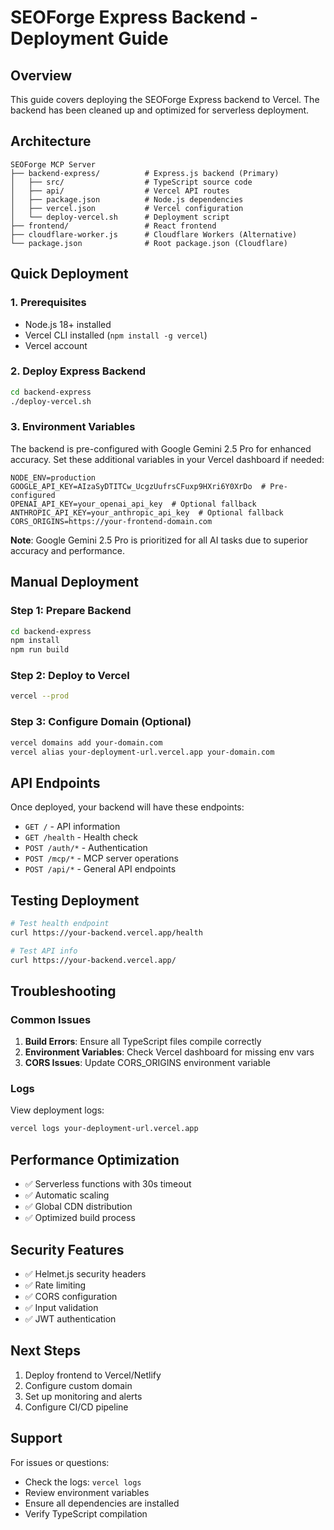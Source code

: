 # SEOForge Express Backend - Deployment Guide

## Overview

This guide covers deploying the SEOForge Express backend to Vercel. The backend has been cleaned up and optimized for serverless deployment.

## Architecture

```
SEOForge MCP Server
├── backend-express/          # Express.js backend (Primary)
│   ├── src/                  # TypeScript source code
│   ├── api/                  # Vercel API routes
│   ├── package.json          # Node.js dependencies
│   ├── vercel.json           # Vercel configuration
│   └── deploy-vercel.sh      # Deployment script
├── frontend/                 # React frontend
├── cloudflare-worker.js      # Cloudflare Workers (Alternative)
└── package.json              # Root package.json (Cloudflare)
```

## Quick Deployment

### 1. Prerequisites

- Node.js 18+ installed
- Vercel CLI installed (`npm install -g vercel`)
- Vercel account

### 2. Deploy Express Backend

```bash
cd backend-express
./deploy-vercel.sh
```

### 3. Environment Variables

The backend is pre-configured with Google Gemini 2.5 Pro for enhanced accuracy. Set these additional variables in your Vercel dashboard if needed:

```env
NODE_ENV=production
GOOGLE_API_KEY=AIzaSyDTITCw_UcgzUufrsCFuxp9HXri6Y0XrDo  # Pre-configured
OPENAI_API_KEY=your_openai_api_key  # Optional fallback
ANTHROPIC_API_KEY=your_anthropic_api_key  # Optional fallback
CORS_ORIGINS=https://your-frontend-domain.com
```

**Note**: Google Gemini 2.5 Pro is prioritized for all AI tasks due to superior accuracy and performance.

## Manual Deployment

### Step 1: Prepare Backend

```bash
cd backend-express
npm install
npm run build
```

### Step 2: Deploy to Vercel

```bash
vercel --prod
```

### Step 3: Configure Domain (Optional)

```bash
vercel domains add your-domain.com
vercel alias your-deployment-url.vercel.app your-domain.com
```

## API Endpoints

Once deployed, your backend will have these endpoints:

- `GET /` - API information
- `GET /health` - Health check
- `POST /auth/*` - Authentication
- `POST /mcp/*` - MCP server operations
- `POST /api/*` - General API endpoints

## Testing Deployment

```bash
# Test health endpoint
curl https://your-backend.vercel.app/health

# Test API info
curl https://your-backend.vercel.app/
```

## Troubleshooting

### Common Issues

1. **Build Errors**: Ensure all TypeScript files compile correctly
2. **Environment Variables**: Check Vercel dashboard for missing env vars
3. **CORS Issues**: Update CORS_ORIGINS environment variable

### Logs

View deployment logs:
```bash
vercel logs your-deployment-url.vercel.app
```

## Performance Optimization

- ✅ Serverless functions with 30s timeout
- ✅ Automatic scaling
- ✅ Global CDN distribution
- ✅ Optimized build process

## Security Features

- ✅ Helmet.js security headers
- ✅ Rate limiting
- ✅ CORS configuration
- ✅ Input validation
- ✅ JWT authentication

## Next Steps

1. Deploy frontend to Vercel/Netlify
2. Configure custom domain
3. Set up monitoring and alerts
4. Configure CI/CD pipeline

## Support

For issues or questions:
- Check the logs: `vercel logs`
- Review environment variables
- Ensure all dependencies are installed
- Verify TypeScript compilation